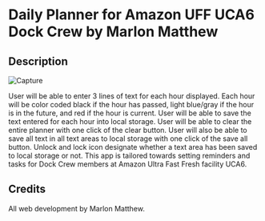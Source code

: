 # Daily Planner for Amazon UFF UCA6 Dock Crew by Marlon Matthew

## Description

![Capture](https://user-images.githubusercontent.com/73320305/102684212-75f23800-418b-11eb-954c-a1a9c0c2aab3.PNG)

User will be able to enter 3 lines of text for each hour displayed.
Each hour will be color coded black if the hour has passed, light blue/gray if the hour is in the future, and red if the hour is current.
User will be able to save the text entered for each hour into local storage.
User will be able to clear the entire planner with one click of the clear button.
User will also be able to save all text in all text areas to local storage with one click of the save all button.
Unlock and lock icon designate whether a text area has been saved to local storage or not.
This app is tailored towards setting reminders and tasks for Dock Crew members at Amazon Ultra Fast Fresh facility UCA6.

## Credits

All web development by Marlon Matthew.